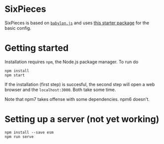 # SixPieces

SixPieces is based on [`babylon.js`](https://www.babylonjs.com/) and uses [this starter package](https://github.com/leon/starter-babylonjs) for the basic config.

# Getting started
Installation requires `npm`, the Node.js package manager. To run do
```
npm install
npm start
```
If the installation (first step) is succesful, the second step will open a web browser and the `localhost:3000`.
Both take some time.

Note that npm7 takes offense with some dependencies. npm6 doesn't.

# Setting up a server (not yet working)
```
npm install --save esm
npm run serve
```
